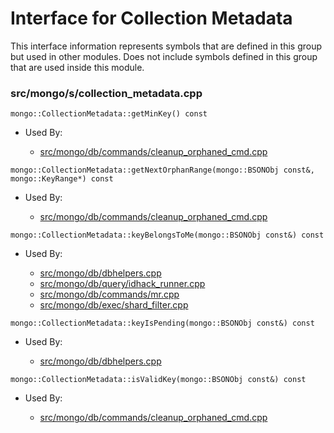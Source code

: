 
# Interface for Collection Metadata
This interface information represents symbols that are defined in this group but used in other modules.  Does not include symbols defined in this group that are used inside this module.

### src/mongo/s/collection\_metadata.cpp

<div></div>

    mongo::CollectionMetadata::getMinKey() const

- Used By:

    - [src/mongo/db/commands/cleanup\_orphaned\_cmd.cpp](../../../../queries/database\_commands)

<div></div>

    mongo::CollectionMetadata::getNextOrphanRange(mongo::BSONObj const&, mongo::KeyRange*) const

- Used By:

    - [src/mongo/db/commands/cleanup\_orphaned\_cmd.cpp](../../../../queries/database\_commands)

<div></div>

    mongo::CollectionMetadata::keyBelongsToMe(mongo::BSONObj const&) const

- Used By:

    - [src/mongo/db/dbhelpers.cpp](../../../../queries/client\_and\_operation\_tracking)
    - [src/mongo/db/query/idhack\_runner.cpp](../../../../queries/core\_query\_system)
    - [src/mongo/db/commands/mr.cpp](../../../../queries/database\_commands)
    - [src/mongo/db/exec/shard\_filter.cpp](../../../../queries/core\_query\_system)

<div></div>

    mongo::CollectionMetadata::keyIsPending(mongo::BSONObj const&) const

- Used By:

    - [src/mongo/db/dbhelpers.cpp](../../../../queries/client\_and\_operation\_tracking)

<div></div>

    mongo::CollectionMetadata::isValidKey(mongo::BSONObj const&) const

- Used By:

    - [src/mongo/db/commands/cleanup\_orphaned\_cmd.cpp](../../../../queries/database\_commands)
